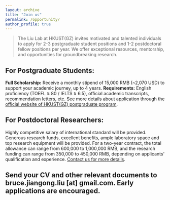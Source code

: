 ```yaml
---
layout: archive
title: "Join us"
permalink: /opportunity/
author_profile: true
---
```


<div class="spacer"></div>

<blockquote class="lead-quote">
The Liu Lab at HKUST(GZ) invites motivated and talented individuals to apply for 2-3 postgraduate student positions and 1-2 postdoctoral fellow positions per year. We offer exceptional resources, mentorship, and opportunities for groundbreaking research.
</blockquote>

## For Postgraduate Students:

**Full Scholarship:** Receive a monthly stipend of 15,000 RMB (~2,070 USD) to support your academic journey, up to 4 years.
**Requirements:** English proficiency (TOEFL ≥ 80 / IELTS ≥ 6.5), official academic transcripts, recommendation letters, etc. See more details about application through the [official website of HKUST(GZ) postgraduate program](https://fytgs.hkust-gz.edu.cn/admissions/before-submitting-an-application/scholarships-fees).

## For Postdoctoral Researchers:

Highly competitive salary of international standard will be provided. Generous research funds, excellent benefits, ample laboratory space and top research equipment will be provided. For a two-year contract, the total allowance can range from 600,000 to 1,000,000 RMB, and the research funding can range from 350,000 to 450,000 RMB, depending on applicants' qualification and experience. [Contact us for more details](https://www.acabridge.cn/yxxw/yxyc/202407/t20240703_2621249.shtml). 


## Send your CV and other relevant documents to bruce.jiangong.liu [at] gmail.com. Early applications are encouraged. 

